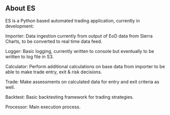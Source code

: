 ## About ES

ES is a Python based automated trading application, currently in development:

Importer: Data ingestion currently from output of EoD data from Sierra Charts, to be converted to real time data feed.

Logger: Basic logging, currently written to console but eventually to be written to log file in S3.

Calculator: Perform additional calculations on base data from importer to be able to make trade entry, exit & risk decisions.

Trade: Make assessments on calculated data for entry and exit criteria as well.

Backtest: Basic backtesting framework for trading strategies.

Processor: Main execution process.
